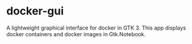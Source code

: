 # docker-gui
A lightweight graphical interface for docker in GTK 3. This app displays docker containers and docker images in Gtk.Notebook. 
